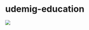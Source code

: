 # udemig-education

![](https://github.com/Rasime-Dumlupunar/udemig-education/blob/main/academy%20(1).gif)

